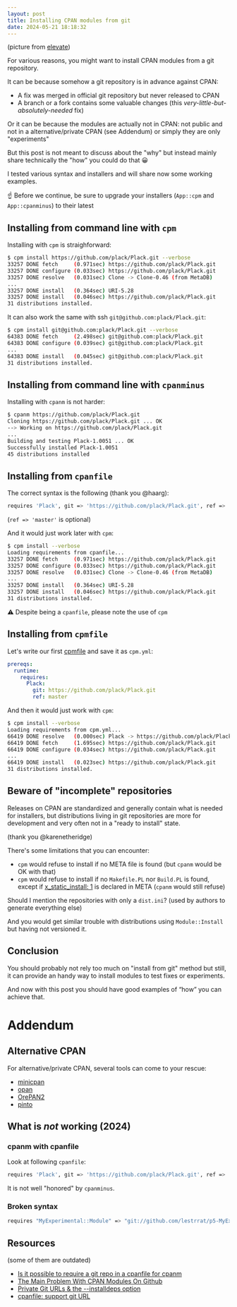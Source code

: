 ```yaml
---
layout: post
title: Installing CPAN modules from git
date: 2024-05-21 18:18:32
---
```

(picture from [elevate](https://www.pexels.com/fr-fr/@elevate/)) 

For various reasons, you might want to install CPAN modules from a git repository. 

It can be because somehow a git repository is in advance against CPAN:
- A fix was merged in official git repository but never released to CPAN
- A branch or a fork contains some valuable changes (this *very-little-but-absolutely-needed* fix)

Or it can be because the modules are actually not in CPAN: not public and not in a alternative/private CPAN (see Addendum) or simply they are only "experiments"

But this post is not meant to discuss about the "why" but instead mainly share technically the "how" you could do that :grinning:

I tested various syntax and installers and will share now some working examples.

:point_up: Before we continue, be sure to upgrade your installers (`App::cpm` and `App::cpanminus`) to their latest

## Installing from command line with `cpm`
Installing with `cpm` is straighforward:
```bash
$ cpm install https://github.com/plack/Plack.git --verbose
33257 DONE fetch     (0.971sec) https://github.com/plack/Plack.git
33257 DONE configure (0.033sec) https://github.com/plack/Plack.git
33257 DONE resolve   (0.031sec) Clone -> Clone-0.46 (from MetaDB)
...
33257 DONE install   (0.364sec) URI-5.28
33257 DONE install   (0.046sec) https://github.com/plack/Plack.git
31 distributions installed.
```

It can also work the same with ssh `git@github.com:plack/Plack.git`:
```bash
$ cpm install git@github.com:plack/Plack.git --verbose
64383 DONE fetch     (2.498sec) git@github.com:plack/Plack.git
64383 DONE configure (0.039sec) git@github.com:plack/Plack.git
...
64383 DONE install   (0.045sec) git@github.com:plack/Plack.git
31 distributions installed.
```

## Installing from command line with `cpanminus`
Installing with `cpanm` is not harder:
```bash
$ cpanm https://github.com/plack/Plack.git
Cloning https://github.com/plack/Plack.git ... OK
--> Working on https://github.com/plack/Plack.git
...
Building and testing Plack-1.0051 ... OK
Successfully installed Plack-1.0051
45 distributions installed
```

## Installing from `cpanfile`
The correct syntax is the following (thank you @haarg):
```bash
requires 'Plack', git => 'https://github.com/plack/Plack.git', ref => 'master';
```
(`ref => 'master'` is optional)

And it would just work later with `cpm`:
```bash
$ cpm install --verbose
Loading requirements from cpanfile...
33257 DONE fetch     (0.971sec) https://github.com/plack/Plack.git
33257 DONE configure (0.033sec) https://github.com/plack/Plack.git
33257 DONE resolve   (0.031sec) Clone -> Clone-0.46 (from MetaDB)
...
33257 DONE install   (0.364sec) URI-5.28
33257 DONE install   (0.046sec) https://github.com/plack/Plack.git
31 distributions installed.
```
:warning: Despite being a `cpanfile`, please note the use of `cpm`

## Installing from `cpmfile` 
Let's write our first [cpmfile](https://github.com/skaji/cpmfile)  and save it as `cpm.yml`:
```yml
prereqs:
  runtime:
    requires:
      Plack:
        git: https://github.com/plack/Plack.git
        ref: master
```

And then it would just work with `cpm`:
```bash
$ cpm install --verbose
Loading requirements from cpm.yml...
66419 DONE resolve   (0.000sec) Plack -> https://github.com/plack/Plack.git@master (from Custom)
66419 DONE fetch     (1.695sec) https://github.com/plack/Plack.git
66419 DONE configure (0.034sec) https://github.com/plack/Plack.git
...
66419 DONE install   (0.023sec) https://github.com/plack/Plack.git
31 distributions installed.
```

## Beware of "incomplete" repositories
Releases on CPAN are standardized and generally contain what is needed for installers, but distributions living in git repositories are more for development and very often not in a "ready to install" state.

(thank you @karenetheridge)

There's some limitations that you can encounter:
- `cpm` would refuse to install if no META file is found (but `cpanm` would be OK with that)
- `cpm` would refuse to install if no `Makefile.PL` nor `Build.PL` is found, except if [x_static_install: 1](https://blogs.perl.org/users/shoichi_kaji1/2017/03/make-your-cpan-module-static-installable.html) is declared in META (`cpanm` would still refuse) 

Should I mention the repositories with only a `dist.ini`? (used by authors to generate everything else) 

And you would get similar trouble with distributions using `Module::Install` but having not versioned it.

## Conclusion
You should probably not rely too much on "install from git" method but still, it can provide an handy way to install modules to test fixes or experiments. 

And now with this post you should have good examples of “how” you can achieve that.

# Addendum

## Alternative CPAN
For alternative/private CPAN, several tools can come to your rescue: 
- [minicpan](https://metacpan.org/dist/CPAN-Mini/view/bin/minicpan)
- [opan](https://metacpan.org/pod/App::opan)
- [OrePAN2](https://metacpan.org/pod/OrePAN2) 
- [pinto](https://metacpan.org/dist/Pinto/view/bin/pinto)

## What is *not* working (2024)
### cpanm with cpanfile 
Look at following `cpanfile`:
```bash
requires 'Plack', git => 'https://github.com/plack/Plack.git', ref => 'master';
```

It is not well "honored" by `cpanminus`.

### Broken syntax
```bash
requires "MyExperimental::Module" => "git://github.com/lestrrat/p5-MyExperimental-Module.git";
```

## Resources
(some of them are outdated)
- [Is it possible to require a git repo in a cpanfile for cpanm](https://stackoverflow.com/questions/38603421/is-it-possible-to-require-a-git-repo-in-a-cpanfile-for-cpanm)
- [The Main Problem With CPAN Modules On Github](https://blogs.perl.org/users/lestrrat/2013/03/the-main-problem-with-cpan-modules-on-github.html)
- [Private Git URLs & the --installdeps option](https://github.com/miyagawa/cpanminus/issues/381)
- [cpanfile: support git URL](https://github.com/miyagawa/qahack-tokyo/issues/6)

